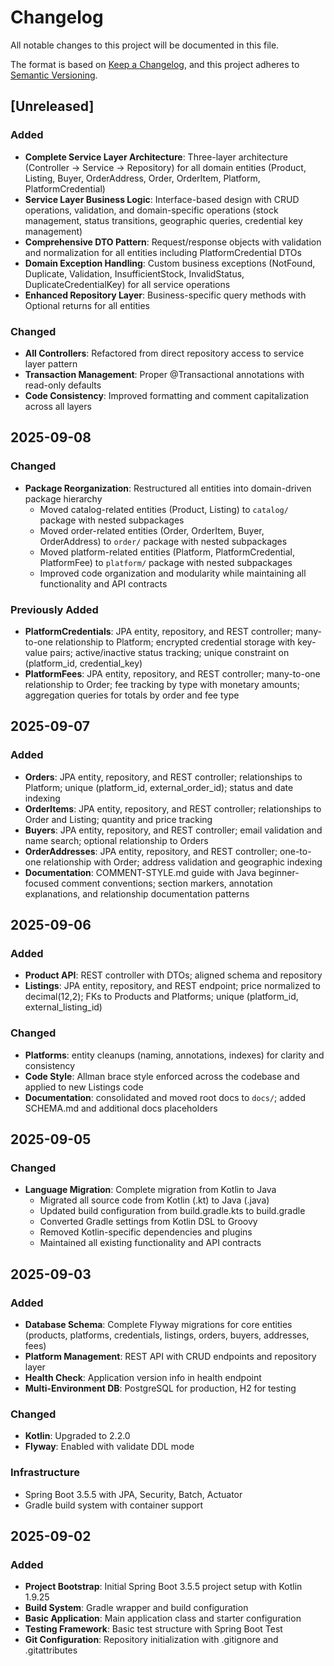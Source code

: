 # Changelog

All notable changes to this project will be documented in this file.

The format is based on [Keep a Changelog](https://keepachangelog.com/en/1.0.0/),
and this project adheres to [Semantic Versioning](https://semver.org/spec/v2.0.0.html).

## [Unreleased]

### Added
- **Complete Service Layer Architecture**: Three-layer architecture (Controller → Service → Repository) for all domain entities (Product, Listing, Buyer, OrderAddress, Order, OrderItem, Platform, PlatformCredential)
- **Service Layer Business Logic**: Interface-based design with CRUD operations, validation, and domain-specific operations (stock management, status transitions, geographic queries, credential key management)
- **Comprehensive DTO Pattern**: Request/response objects with validation and normalization for all entities including PlatformCredential DTOs
- **Domain Exception Handling**: Custom business exceptions (NotFound, Duplicate, Validation, InsufficientStock, InvalidStatus, DuplicateCredentialKey) for all service operations
- **Enhanced Repository Layer**: Business-specific query methods with Optional returns for all entities

### Changed
- **All Controllers**: Refactored from direct repository access to service layer pattern
- **Transaction Management**: Proper @Transactional annotations with read-only defaults
- **Code Consistency**: Improved formatting and comment capitalization across all layers

## 2025-09-08

### Changed
- **Package Reorganization**: Restructured all entities into domain-driven package hierarchy
  - Moved catalog-related entities (Product, Listing) to `catalog/` package with nested subpackages
  - Moved order-related entities (Order, OrderItem, Buyer, OrderAddress) to `order/` package with nested subpackages
  - Moved platform-related entities (Platform, PlatformCredential, PlatformFee) to `platform/` package with nested subpackages
  - Improved code organization and modularity while maintaining all functionality and API contracts

### Previously Added
- **PlatformCredentials**: JPA entity, repository, and REST controller; many-to-one relationship to Platform; encrypted credential storage with key-value pairs; active/inactive status tracking; unique constraint on (platform_id, credential_key)
- **PlatformFees**: JPA entity, repository, and REST controller; many-to-one relationship to Order; fee tracking by type with monetary amounts; aggregation queries for totals by order and fee type

## 2025-09-07

### Added
- **Orders**: JPA entity, repository, and REST controller; relationships to Platform; unique (platform_id, external_order_id); status and date indexing
- **OrderItems**: JPA entity, repository, and REST controller; relationships to Order and Listing; quantity and price tracking
- **Buyers**: JPA entity, repository, and REST controller; email validation and name search; optional relationship to Orders
- **OrderAddresses**: JPA entity, repository, and REST controller; one-to-one relationship with Order; address validation and geographic indexing
- **Documentation**: COMMENT-STYLE.md guide with Java beginner-focused comment conventions; section markers, annotation explanations, and relationship documentation patterns

## 2025-09-06

### Added
- **Product API**: REST controller with DTOs; aligned schema and repository
- **Listings**: JPA entity, repository, and REST endpoint; price normalized to decimal(12,2); FKs to Products and Platforms; unique (platform_id, external_listing_id)

### Changed
- **Platforms**: entity cleanups (naming, annotations, indexes) for clarity and consistency
- **Code Style**: Allman brace style enforced across the codebase and applied to new Listings code
- **Documentation**: consolidated and moved root docs to `docs/`; added SCHEMA.md and additional docs placeholders

## 2025-09-05

### Changed
- **Language Migration**: Complete migration from Kotlin to Java
  - Migrated all source code from Kotlin (.kt) to Java (.java)
  - Updated build configuration from build.gradle.kts to build.gradle
  - Converted Gradle settings from Kotlin DSL to Groovy
  - Removed Kotlin-specific dependencies and plugins
  - Maintained all existing functionality and API contracts

## 2025-09-03

### Added
- **Database Schema**: Complete Flyway migrations for core entities (products, platforms, credentials, listings, orders, buyers, addresses, fees)
- **Platform Management**: REST API with CRUD endpoints and repository layer
- **Health Check**: Application version info in health endpoint
- **Multi-Environment DB**: PostgreSQL for production, H2 for testing

### Changed
- **Kotlin**: Upgraded to 2.2.0
- **Flyway**: Enabled with validate DDL mode

### Infrastructure
- Spring Boot 3.5.5 with JPA, Security, Batch, Actuator
- Gradle build system with container support

## 2025-09-02

### Added
- **Project Bootstrap**: Initial Spring Boot 3.5.5 project setup with Kotlin 1.9.25
- **Build System**: Gradle wrapper and build configuration
- **Basic Application**: Main application class and starter configuration
- **Testing Framework**: Basic test structure with Spring Boot Test
- **Git Configuration**: Repository initialization with .gitignore and .gitattributes
